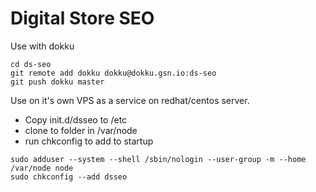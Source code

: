 # Digital Store SEO

Use with dokku
```
cd ds-seo
git remote add dokku dokku@dokku.gsn.io:ds-seo
git push dokku master
```

Use on it's own VPS as a service on redhat/centos server.
* Copy init.d/dsseo to /etc
* clone to folder in /var/node
* run chkconfig to add to startup
```
sudo adduser --system --shell /sbin/nologin --user-group -m --home /var/node node
sudo chkconfig --add dsseo
```
